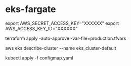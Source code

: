 # eks-fargate

export AWS_SECRET_ACCESS_KEY="XXXXXX"
export AWS_ACCESS_KEY_ID="XXXXXX"


terraform apply -auto-approve -var-file=production.tfvars

aws eks describe-cluster --name eks_cluster-default

kubectl apply -f configmap.yaml